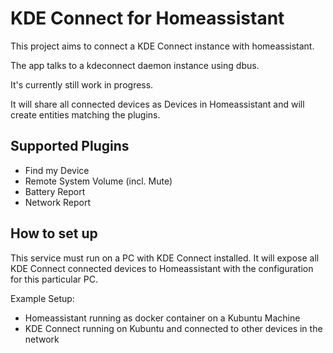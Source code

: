 # KDE Connect for Homeassistant

This project aims to connect a KDE Connect instance with homeassistant.

The app talks to a kdeconnect daemon instance using dbus.

It's currently still work in progress.

It will share all connected devices as Devices in Homeassistant and will create entities matching the plugins.

## Supported Plugins

* Find my Device
* Remote System Volume (incl. Mute)
* Battery Report
* Network Report

## How to set up

This service must run on a PC with KDE Connect installed. It will expose all KDE Connect connected devices to Homeassistant with the configuration for this particular PC.

Example Setup:

* Homeassistant running as docker container on a Kubuntu Machine
* KDE Connect running on Kubuntu and connected to other devices in the network

